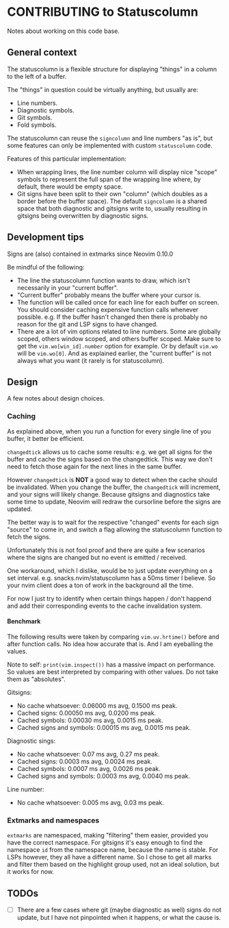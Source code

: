 # CONTRIBUTING to Statuscolumn

Notes about working on this code base.


## General context

The statuscolumn is a flexible structure for displaying "things" in a column to
the left of a buffer.

The "things" in question could be virtually anything, but usually are:
- Line numbers.
- Diagnostic symbols.
- Git symbols.
- Fold symbols.

The statuscolumn can reuse the `signcolumn` and line numbers "as is", but some
features can only be implemented with custom `statuscolumn` code.

Features of this particular implementation:
- When wrapping lines, the line number column will display nice "scope" symbols
  to represent the full span of the wrapping line where, by default, there
  would be empty space.
- Git signs have been split to their own "column" (which doubles as a border
  before the buffer space). The default `signcolumn` is a shared space that both
  diagnostic and gitsigns write to, usually resulting in gitsigns being
  overwritten by diagnostic signs.


## Development tips

Signs are (also) contained in extmarks since Neovim 0.10.0

Be mindful of the following:
- The line the statuscolumn function wants to draw, which isn't necessarily in
  your "current buffer".
- "Current buffer" probably means the buffer where your cursor is.
- The function will be called once for each line for each buffer on screen. You
  should consider caching expensive function calls whenever possible. e.g. If the
  buffer hasn't changed then there is probably no reason for the git and LSP
  signs to have changed.
- There are a lot of vim options related to line numbers. Some are globally
  scoped, others window scoped, and others buffer scoped. Make sure to get the
  `vim.wo[win_id].number` option for example. Or by default `vim.wo` will be
  `vim.wo[0]`. And as explained earlier, the "current buffer" is not always what
  you want (it rarely is for statuscolumn).


## Design

A few notes about design choices.

### Caching

As explained above, when you run a function for every single line of you
buffer, it better be efficient.

`changedtick` allows us to cache some results: e.g. we get all signs for the
buffer and cache the signs based on the changedtick. This way we don't need to
fetch those again for the next lines in the same buffer.

However `changedtick` is **NOT** a good way to detect when the cache should be
invalidated. When you change the  buffer, the `changedtick` will increment, and
your signs will likely change. Because gitsigns and diagnostics take some time
to update, Neovim will redraw the cursorline before the signs are updated.

The better way is to wait for the respective "changed" events for each sign
"source" to come in, and switch a flag allowing the statuscolumn function to
fetch the signs.

Unfortunately this is not fool proof and there are quite a few scenarios where
the signs are changed but no event is emitted / received.

One workaround, which I dislike, would be to just update everything on a set
interval. e.g. snacks.nvim/statuscolumn has a 50ms timer I believe. So your nvim
client does a ton of work in the background all the time.

For now I just try to identify when certain things happen / don't happend and
add their corresponding events to the cache invalidation system.


#### Benchmark

The following results were taken by comparing `vim.uv.hrtime()` before and after
function calls. No idea how accurate that is. And I am eyeballing the values.

Note to self: `print(vim.inspect())` has a massive impact on performance.
So values are best interpreted by comparing with other values. Do not take them
as "absolutes".

Gitsigns:
- No cache whatsoever:      0.06000 ms avg, 0.1500 ms peak.
- Cached signs:             0.00050 ms avg, 0.0200 ms peak.
- Cached symbols:           0.00030 ms avg, 0.0015 ms peak.
- Cached signs and symbols: 0.00015 ms avg, 0.0015 ms peak.

Diagnostic sings:
- No cache whatsoever: 0.07 ms avg, 0.27 ms peak.
- Cached signs: 0.0003 ms avg, 0.0024 ms peak.
- Cached symbols: 0.0007 ms avg, 0.0026 ms peak.
- Cached signs and symbols: 0.0003 ms avg, 0.0040 ms peak.

Line number:
- No cache whatsoever: 0.005 ms avg, 0.03 ms peak.


### Extmarks and namespaces

`extmarks` are namespaced, making "filtering" them easier, provided you have the
correct namespace. For gitsigns it's easy enough to find the namespace `id`
from the namespace name, because the name is stable. For LSPs however, they all
have a different name. So I chose to get all marks and filter them based on the
highlight group used, not an ideal solution, but it works for now.


## TODOs

- [ ] There are a few cases where git (maybe diagnostic as well) signs do not
      update, but I have not pinpointed when it happens, or what the cause is.

